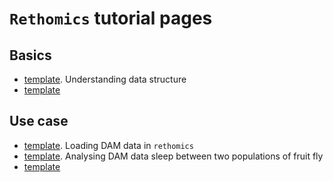 `Rethomics` tutorial pages
===============================

Basics
--------

* [template](htmlpreview.github.io/?http://github.com/gilestrolab/rethomics/blob/master/tutorial/template.html). Understanding data structure
* [template](htmlpreview.github.io/?http://github.com/gilestrolab/rethomics/blob/master/tutorial/template.html)


Use case
------------
* [template](htmlpreview.github.io/?http://github.com/gilestrolab/rethomics/blob/master/tutorial/template.html). Loading DAM data in `rethomics`
* [template](htmlpreview.github.io/?http://github.com/gilestrolab/rethomics/blob/master/tutorial/template.html). Analysing DAM data sleep between two populations of fruit fly
* [template](htmlpreview.github.io/?http://github.com/gilestrolab/rethomics/blob/master/tutorial/template.html)
